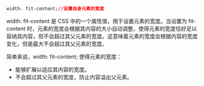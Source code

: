  ```CSS
 width: fit-content;//设置自身元素的宽度
 ```
 width: fit-content 是 CSS 中的一个属性值，用于设置元素的宽度。当设置为 fit-content 时，元素的宽度会根据其内容的大小自动调整，使得元素的宽度恰好足以容纳其内容，但不会超过其父元素的宽度。这意味着元素的宽度会根据内容的宽度变化，但是最大不会超过其父元素的宽度。

简单来说，width: fit-content; 使得元素的宽度：

- 能够扩展以适应其内容的宽度。
- 不会超过其父元素的宽度，防止内容溢出父元素。